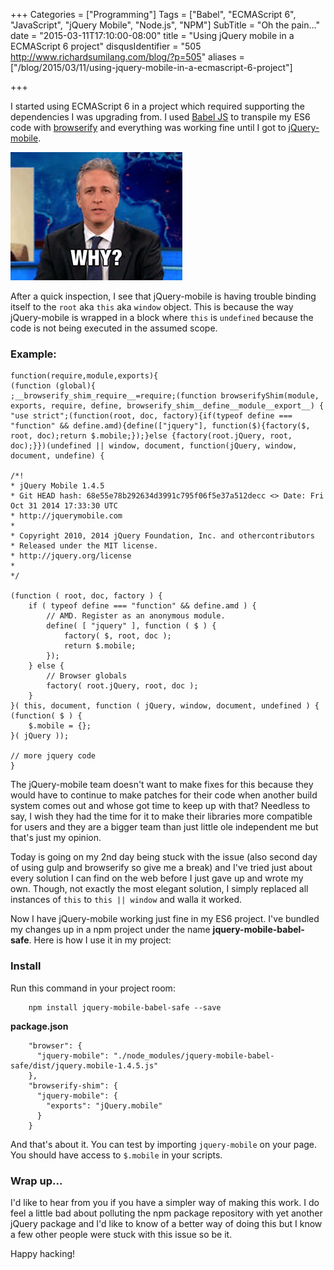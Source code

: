 +++
Categories = ["Programming"]
Tags = ["Babel", "ECMAScript 6", "JavaScript", "jQuery Mobile", "Node.js", "NPM"]
SubTitle = "Oh the pain..."
date = "2015-03-11T17:10:00-08:00"
title = "Using jQuery mobile in a ECMAScript 6 project"
disqusIdentifier = "505 http://www.richardsumilang.com/blog/?p=505"
aliases = ["/blog/2015/03/11/using-jquery-mobile-in-a-ecmascript-6-project"]

+++

I started using ECMAScript 6 in a project which required supporting the
dependencies I was upgrading from. I used [Babel JS][1] to transpile my ES6 code
with [browserify][2] and everything was working fine until I got to
[jQuery-mobile][3].

<img src="/images/reactions/why/jon-stewart.gif" class="center" />

After a quick inspection, I see that jQuery-mobile is having trouble binding
itself to the `root` aka `this` aka `window` object. This is because the way
jQuery-mobile is wrapped in a block where `this` is `undefined` because the
code is not being executed in the assumed scope.

### Example:

<pre><code class="language-javascript">function(require,module,exports){
(function (global){
;__browserify_shim_require__=require;(function browserifyShim(module, exports, require, define, browserify_shim__define__module__export__) {
"use strict";(function(root, doc, factory){if(typeof define === "function" &amp;&amp; define.amd){define(["jquery"], function($){factory($, root, doc);return $.mobile;});}else {factory(root.jQuery, root, doc);}})(undefined || window, document, function(jQuery, window, document, undefine) {

/*!
* jQuery Mobile 1.4.5
* Git HEAD hash: 68e55e78b292634d3991c795f06f5e37a512decc <> Date: Fri Oct 31 2014 17:33:30 UTC
* http://jquerymobile.com
*
* Copyright 2010, 2014 jQuery Foundation, Inc. and othercontributors
* Released under the MIT license.
* http://jquery.org/license
*
*/

(function ( root, doc, factory ) {
	if ( typeof define === "function" &amp;&amp; define.amd ) {
		// AMD. Register as an anonymous module.
		define( [ "jquery" ], function ( $ ) {
			factory( $, root, doc );
			return $.mobile;
		});
	} else {
		// Browser globals
		factory( root.jQuery, root, doc );
	}
}( this, document, function ( jQuery, window, document, undefined ) {
(function( $ ) {
	$.mobile = {};
}( jQuery ));

// more jquery code
}</code></pre>

The jQuery-mobile team doesn't want to make fixes for this because they would
have to continue to make patches for their code when another build system comes
out and whose got time to keep up with that? Needless to say, I wish they had
the time for it to make their libraries more compatible for users and they are a
bigger team than just little ole independent me but that's just my opinion.

Today is going on my 2nd day being stuck with the issue (also second day of
using gulp and browserify so give me a break) and I've tried just about every
solution I can find on the web before I just gave up and wrote my own. Though,
not exactly the most elegant solution, I simply replaced all instances of `this`
to `this || window` and walla it worked.

Now I have jQuery-mobile working just fine in my ES6 project. I've bundled my
changes up in a npm project under the name **jquery-mobile-babel-safe**. Here is
how I use it in my project:

### Install

Run this command in your project room:

		npm install jquery-mobile-babel-safe --save

**package.json**

<pre><code class="language-javascript">    "browser": {
      "jquery-mobile": "./node_modules/jquery-mobile-babel-safe/dist/jquery.mobile-1.4.5.js"
    },
    "browserify-shim": {
      "jquery-mobile": {
        "exports": "jQuery.mobile"
      }
    }</code></pre>

And that's about it. You can test by importing `jquery-mobile` on your page. You
should have access to `$.mobile` in your scripts.

### Wrap up...

I'd like to hear from you if you have a simpler way of making this work. I do
feel a little bad about polluting the npm package repository with yet another
jQuery package and I'd like to know of a better way of doing this but I know a
few other people were stuck with this issue so be it.

Happy hacking!

[1]: https://babeljs.io/ "Babel JS"
[2]: http://browserify.org/ "Browserify"
[3]: http://jquerymobile.com/ "jQuery Mobile"
